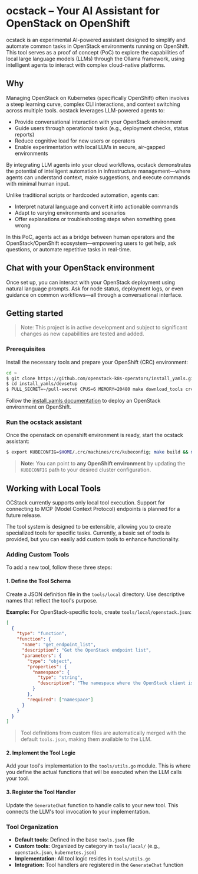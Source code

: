 # ocstack – Your AI Assistant for OpenStack on OpenShift

ocstack is an experimental AI-powered assistant designed to simplify and
automate common tasks in OpenStack environments running on OpenShift. This tool
serves as a proof of concept (PoC) to explore the capabilities of local large
language models (LLMs) through the Ollama framework, using intelligent agents
to interact with complex cloud-native platforms.

## Why

Managing OpenStack on Kubernetes (specifically OpenShift) often involves a
steep learning curve, complex CLI interactions, and context switching across
multiple tools. ocstack leverages LLM-powered agents to:

- Provide conversational interaction with your OpenStack environment
- Guide users through operational tasks (e.g., deployment checks, status reports)
- Reduce cognitive load for new users or operators
- Enable experimentation with local LLMs in secure, air-gapped environments

By integrating LLM agents into your cloud workflows, ocstack demonstrates the
potential of intelligent automation in infrastructure management—where agents
can understand context, make suggestions, and execute commands with minimal
human input.

Unlike traditional scripts or hardcoded automation, agents can:

- Interpret natural language and convert it into actionable commands
- Adapt to varying environments and scenarios
- Offer explanations or troubleshooting steps when something goes wrong

In this PoC, agents act as a bridge between human operators and the
OpenStack/OpenShift ecosystem—empowering users to get help, ask questions, or
automate repetitive tasks in real-time.

## Chat with your OpenStack environment

Once set up, you can interact with your OpenStack deployment using natural
language prompts. Ask for node status, deployment logs, or even guidance on
common workflows—all through a conversational interface.

## Getting started

> Note: This project is in active development and subject to significant changes as new capabilities are tested and added.

### Prerequisites

Install the necessary tools and prepare your OpenShift (CRC) environment:

```bash
cd ~
$ git clone https://github.com/openstack-k8s-operators/install_yamls.git
$ cd install_yamls/devsetup
$ PULL_SECRET=~/pull-secret CPUS=6 MEMORY=20480 make download_tools crc
```

Follow the [install_yamls documentation]() to deploy an OpenStack environment
on OpenShift.

### Run the ocstack assistant

Once the openstack on openshift environment is ready, start the ocstack
assistant:

```bash
$ export KUBECONFIG=$HOME/.crc/machines/crc/kubeconfig; make build && make run
```

> **Note:** You can point to **any OpenShift environment** by updating the `KUBECONFIG` path to your desired cluster configuration.

## Working with Local Tools

OCStack currently supports only local tool execution. Support for connecting to
MCP (Model Context Protocol) endpoints is planned for a future release.

The tool system is designed to be extensible, allowing you to create
specialized tools for specific tasks. Currently, a basic set of tools is
provided, but you can easily add custom tools to enhance functionality.

### Adding Custom Tools

To add a new tool, follow these three steps:

#### 1. Define the Tool Schema

Create a JSON definition file in the `tools/local` directory. Use descriptive
names that reflect the tool's purpose.

**Example:** For OpenStack-specific tools, create `tools/local/openstack.json`:

```json
[
  {
    "type": "function",
    "function": {
      "name": "get_endpoint_list",
      "description": "Get the OpenStack endpoint list",
      "parameters": {
        "type": "object",
        "properties": {
          "namespace": {
            "type": "string",
            "description": "The namespace where the OpenStack client is deployed"
          }
        },
        "required": ["namespace"]
      }
    }
  }
]
```

> Tool definitions from custom files are automatically merged with the
default `tools.json`, making them available to the LLM.

#### 2. Implement the Tool Logic

Add your tool's implementation to the `tools/utils.go` module. This is where
you define the actual functions that will be executed when the LLM calls your
tool.

#### 3. Register the Tool Handler

Update the `GenerateChat` function to handle calls to your new tool. This
connects the LLM's tool invocation to your implementation.

### Tool Organization

- **Default tools:** Defined in the base `tools.json` file
- **Custom tools:** Organized by category in `tools/local/` (e.g., `openstack.json`, `kubernetes.json`)
- **Implementation:** All tool logic resides in `tools/utils.go`
- **Integration:** Tool handlers are registered in the `GenerateChat` function
